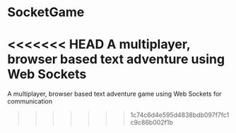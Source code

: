 SocketGame
==========

<<<<<<< HEAD
A multiplayer, browser based text adventure using Web Sockets
=======
A multiplayer, browser based text adventure game using Web Sockets for communication
>>>>>>> 1c74c6d4e595d4838bdb097f7fc1c9c86b002f1b
